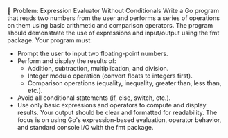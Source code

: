 🧩 Problem: Expression Evaluator Without Conditionals
Write a Go program that reads two numbers from the user and performs a series of operations on them using basic arithmetic and comparison operators. The program should demonstrate the use of expressions and input/output using the fmt package.
Your program must:
* Prompt the user to input two floating-point numbers.
* Perform and display the results of:
    * Addition, subtraction, multiplication, and division.
    * Integer modulo operation (convert floats to integers first).
    * Comparison operations (equality, inequality, greater than, less than, etc.).
* Avoid all conditional statements (if, else, switch, etc.).
* Use only basic expressions and operators to compute and display results.
  Your output should be clear and formatted for readability. The focus is on using Go's expression-based evaluation, operator behavior, and standard console I/O with the fmt package.